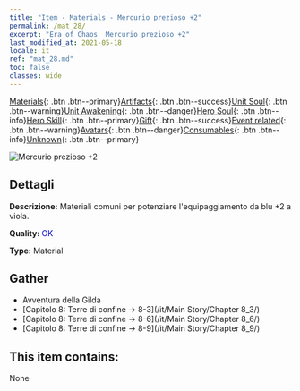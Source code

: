 ```yaml
---
title: "Item - Materials - Mercurio prezioso +2"
permalink: /mat_28/
excerpt: "Era of Chaos  Mercurio prezioso +2"
last_modified_at: 2021-05-18
locale: it
ref: "mat_28.md"
toc: false
classes: wide
---
```

 [Materials](/ItemsIT/){: .btn .btn--primary}[Artifacts](/ItemsIT/Artifacts/){: .btn .btn--success}[Unit Soul](/ItemsIT/UnitSoul/){: .btn .btn--warning}[Unit Awakening](/ItemsIT/UnitAwakening/){: .btn .btn--danger}[Hero Soul](/ItemsIT/HeroSoul/){: .btn .btn--info}[Hero Skill](/ItemsIT/HeroSkill/){: .btn .btn--primary}[Gift](/ItemsIT/Gift/){: .btn .btn--success}[Event related](/ItemsIT/Events/){: .btn .btn--warning}[Avatars](/ItemsIT/Avatars/){: .btn .btn--danger}[Consumables](/ItemsIT/Consumables/){: .btn .btn--info}[Unknown](/ItemsIT/Unknown/){: .btn .btn--primary}

 ![Mercurio prezioso +2](/images/t/i_cailiao_shuiyin1.png)

## Dettagli
 **Descrizione:** Materiali comuni per potenziare l'equipaggiamento da blu +2 a viola.

 **Quality:** <span style="color: #0000CD">OK</span>

 **Type:** Material

## Gather

*    Avventura della Gilda 
*    [Capitolo 8: Terre di confine -> 8-3](/it/Main Story/Chapter 8_3/) 
*    [Capitolo 8: Terre di confine -> 8-6](/it/Main Story/Chapter 8_6/) 
*    [Capitolo 8: Terre di confine -> 8-9](/it/Main Story/Chapter 8_9/) 

## This item contains:

  None

